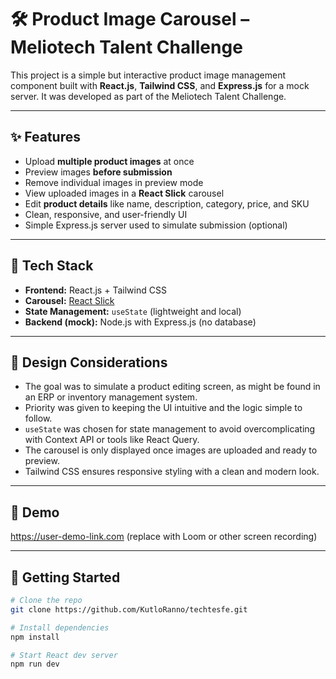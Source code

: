 # 🛠️ Product Image Carousel – Meliotech Talent Challenge

This project is a simple but interactive product image management component built with **React.js**, **Tailwind CSS**, and **Express.js** for a mock server. It was developed as part of the Meliotech Talent Challenge.

---

## ✨ Features

- Upload **multiple product images** at once
- Preview images **before submission**
- Remove individual images in preview mode
- View uploaded images in a **React Slick** carousel
- Edit **product details** like name, description, category, price, and SKU
- Clean, responsive, and user-friendly UI
- Simple Express.js server used to simulate submission (optional)

---

## 🧪 Tech Stack

- **Frontend:** React.js + Tailwind CSS
- **Carousel:** [React Slick](https://react-slick.neostack.com/)
- **State Management:** `useState` (lightweight and local)
- **Backend (mock):** Node.js with Express.js (no database)

---

## 🧠 Design Considerations

- The goal was to simulate a product editing screen, as might be found in an ERP or inventory management system.
- Priority was given to keeping the UI intuitive and the logic simple to follow.
- `useState` was chosen for state management to avoid overcomplicating with Context API or tools like React Query.
- The carousel is only displayed once images are uploaded and ready to preview.
- Tailwind CSS ensures responsive styling with a clean and modern look.

---

## 📸 Demo

https://user-demo-link.com (replace with Loom or other screen recording)

---

## 🚀 Getting Started

```bash
# Clone the repo
git clone https://github.com/KutloRanno/techtesfe.git

# Install dependencies
npm install

# Start React dev server
npm run dev
```
